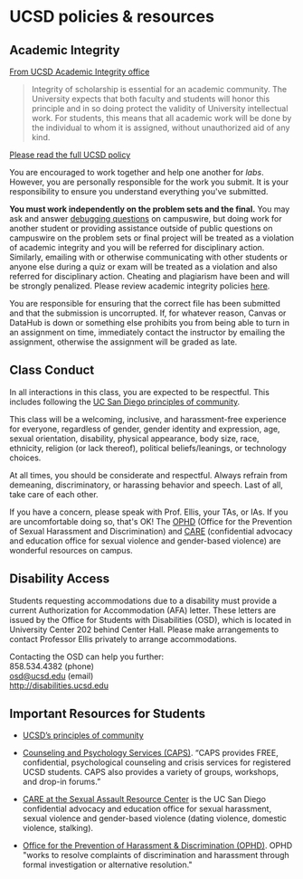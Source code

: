 # UCSD policies & resources

## Academic Integrity

[From UCSD Academic Integrity office](https://academicintegrity.ucsd.edu/take-action/promote-integrity/faculty/syllabus-statements.html#General-statement-on-academic-i)

> Integrity of scholarship is essential for an academic community. The University expects that both faculty and students will honor this principle and in so doing protect the validity of University intellectual work. For students, this means that all academic work will be done by the individual to whom it is assigned, without unauthorized aid of any kind.

[Please read the full UCSD policy](http://senate.ucsd.edu/Operating-Procedures/Senate-Manual/Appendices/2)

You are encouraged to work together and help one another for *labs*. However, you are personally responsible for the work you submit. It is your responsibility to ensure you understand everything you've submitted.

**You must work independently on the problem sets and the final.**  You may ask and answer [debugging questions](debugging.md) on campuswire, but doing work for another student or providing assistance outside of public questions on campuswire on the problem sets or final project will be treated as a violation of academic integrity and you will be referred for disciplinary action. Similarly, emailing with or otherwise communicating with other students or anyone else during a quiz or exam will be treated as a violation and also referred for disciplinary action.   Cheating and plagiarism have been and will be strongly penalized. Please review academic integrity policies [here](http://academicintegrity.ucsd.edu).

You are responsible for ensuring that the correct file has been submitted and that the submission is uncorrupted. If, for whatever reason, Canvas or DataHub is down or something else prohibits you from being able to turn in an assignment on time, immediately contact the instructor by emailing the assignment, otherwise the assignment will be graded as late.


## Class Conduct

In all interactions in this class, you are expected to be respectful. This includes following the [UC San Diego principles of community](https://ucsd.edu/about/principles.html).
 
This class will be a welcoming, inclusive, and harassment-free experience for everyone, regardless of gender, gender identity and expression, age, sexual orientation, disability, physical appearance, body size, race, ethnicity, religion (or lack thereof), political beliefs/leanings, or technology choices.

At all times, you should be considerate and respectful. Always refrain from demeaning, discriminatory, or harassing behavior and speech. Last of all, take care of each other.

If you have a concern, please speak with Prof. Ellis, your TAs, or IAs. If you are uncomfortable doing so, that's OK! The [OPHD](https://blink.ucsd.edu/HR/policies/sexual/OPHD.html) (Office for the Prevention of Sexual Harassment and Discrimination) and [CARE](https://care.ucsd.edu/) (confidential advocacy and education office for sexual violence and gender-based violence) are wonderful resources on campus.  


## Disability Access

Students requesting accommodations due to a disability must provide a current Authorization for Accommodation (AFA) letter. These letters are issued by the Office for Students with Disabilities (OSD), which is located in University Center 202 behind Center Hall. Please make arrangements to contact Professor Ellis privately to arrange accommodations.

Contacting the OSD can help you further:  
858.534.4382 (phone)  
osd@ucsd.edu (email)  
http://disabilities.ucsd.edu  

## Important Resources for Students

* [UCSD’s principles of community](https://ucsd.edu/about/principles.html)

* [Counseling and Psychology Services (CAPS)](https://wellness.ucsd.edu/CAPS/Pages/default.aspx).  “CAPS provides FREE, confidential, psychological counseling and crisis services for registered UCSD students.  CAPS also provides a variety of groups, workshops, and drop-in forums.”

* [CARE at the Sexual Assault Resource Center](https://care.ucsd.edu/) is the UC San Diego confidential advocacy and education office for sexual harassment, sexual violence and gender-based violence (dating violence, domestic violence, stalking). 

* [Office for the Prevention of Harassment & Discrimination (OPHD)](https://ophd.ucsd.edu/).  OPHD "works to resolve complaints of discrimination and harassment through formal investigation or alternative resolution."
  

